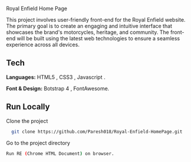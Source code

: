 
Royal Enfield Home Page

This project involves user-friendly front-end for the Royal Enfield website. The primary goal is to create an engaging and intuitive interface that showcases the brand's motorcycles, heritage, and community. The front-end will be built using the latest web technologies to ensure a seamless experience across all devices.


## Tech 

**Languages:** HTML5 , CSS3 , Javascript .

**Font & Design:** Botstrap 4 , FontAwesome.





## Run Locally

Clone the project

```bash
  git clone https://github.com/Paresh018/Royal-Enfield-HomePage.git
```

Go to the project directory

```bash
Run RE (Chrome HTML Document) on browser.
```


